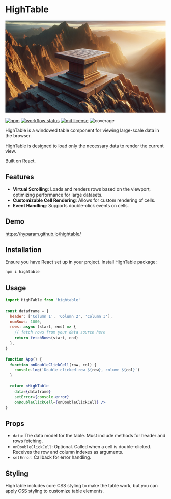 # HighTable

![HighTable](hightable.jpg)

[![npm](https://img.shields.io/npm/v/hightable)](https://www.npmjs.com/package/hightable)
[![workflow status](https://github.com/hyparam/hightable/actions/workflows/ci.yml/badge.svg)](https://github.com/hyparam/hightable/actions)
[![mit license](https://img.shields.io/badge/License-MIT-blue.svg)](https://opensource.org/licenses/MIT)
![coverage](https://img.shields.io/badge/Coverage-89-darkred)

HighTable is a windowed table component for viewing large-scale data in the browser.

HighTable is designed to load only the necessary data to render the current view.

Built on React.

## Features

 - **Virtual Scrolling**: Loads and renders rows based on the viewport, optimizing performance for large datasets.
 - **Customizable Cell Rendering**: Allows for custom rendering of cells.
 - **Event Handling**: Supports double-click events on cells.

## Demo

https://hyparam.github.io/hightable/

## Installation

Ensure you have React set up in your project. Install HighTable package:

```sh
npm i hightable
```

## Usage

```jsx
import HighTable from 'hightable'

const dataframe = {
  header: ['Column 1', 'Column 2', 'Column 3'],
  numRows: 1000,
  rows: async (start, end) => {
    // fetch rows from your data source here
    return fetchRows(start, end)
  },
}

function App() {
  function onDoubleClickCell(row, col) {
    console.log(`Double clicked row ${row}, column ${col}`)
  }

  return <HighTable
    data={dataframe}
    setError={console.error}
    onDoubleClickCell={onDoubleClickCell} />
}
```

## Props

 - `data`: The data model for the table. Must include methods for header and rows fetching.
 - `onDoubleClickCell`: Optional. Called when a cell is double-clicked. Receives the row and column indexes as arguments.
 - `setError`: Callback for error handling.

## Styling

HighTable includes core CSS styling to make the table work, but you can apply CSS styling to customize table elements.
